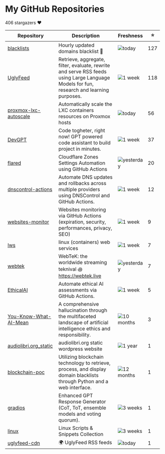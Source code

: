 
# My GitHub Repositories

406 stargazers ❤️

| Repository | Description | Freshness | ⭐️ |
|------------|-------------|-----------|----|
| [blacklists](https://github.com/fabriziosalmi/blacklists) | Hourly updated domains blacklist 🚫  | ![today](https://img.shields.io/badge/today-brightgreen?style=flat-square) | 127 |
| [UglyFeed](https://github.com/fabriziosalmi/UglyFeed) | Retrieve, aggregate, filter, evaluate, rewrite and serve RSS feeds using Large Language Models for fun, research and learning purposes. | ![1 week](https://img.shields.io/badge/1%20week-brightgreen?style=flat-square) | 118 |
| [proxmox-lxc-autoscale](https://github.com/fabriziosalmi/proxmox-lxc-autoscale) | Automatically scale the LXC containers resources on Proxmox hosts | ![today](https://img.shields.io/badge/today-brightgreen?style=flat-square) | 56 |
| [DevGPT](https://github.com/fabriziosalmi/DevGPT) | Code togheter, right now! GPT powered code assistant to build project in minutes. | ![1 week](https://img.shields.io/badge/1%20week-brightgreen?style=flat-square) | 37 |
| [flared](https://github.com/fabriziosalmi/flared) | Cloudflare Zones Settings Automation using GitHub Actions | ![yesterday](https://img.shields.io/badge/yesterday-brightgreen?style=flat-square) | 20 |
| [dnscontrol-actions](https://github.com/fabriziosalmi/dnscontrol-actions) | Automate DNS updates and rollbacks across multiple providers using DNSControl and GitHub Actions. | ![1 week](https://img.shields.io/badge/1%20week-brightgreen?style=flat-square) | 12 |
| [websites-monitor](https://github.com/fabriziosalmi/websites-monitor) | Websites monitoring via GitHub Actions (expiration, security, performances, privacy, SEO) | ![1 week](https://img.shields.io/badge/1%20week-brightgreen?style=flat-square) | 9 |
| [lws](https://github.com/fabriziosalmi/lws) | linux (containers) web services | ![1 week](https://img.shields.io/badge/1%20week-brightgreen?style=flat-square) | 7 |
| [webtek](https://github.com/fabriziosalmi/webtek) | WebTeK: the worldwide streaming teknival ꩜ https://webtek.live | ![yesterday](https://img.shields.io/badge/yesterday-brightgreen?style=flat-square) | 7 |
| [EthicalAI](https://github.com/fabriziosalmi/EthicalAI) | Automate ethical AI assessments via GitHub Actions. | ![1 week](https://img.shields.io/badge/1%20week-brightgreen?style=flat-square) | 5 |
| [You-Know-What-AI-Mean](https://github.com/fabriziosalmi/You-Know-What-AI-Mean) | A comprehensive hallucination through the multifaceted landscape of artificial intelligence ethics and responsibility. | ![10 months](https://img.shields.io/badge/10%20months-orange?style=flat-square) | 3 |
| [audiolibri.org_static](https://github.com/fabriziosalmi/audiolibri.org_static) | audiolibri.org static wordpress website | ![1 year](https://img.shields.io/badge/1%20year-orange?style=flat-square) | 1 |
| [blockchain-poc](https://github.com/fabriziosalmi/blockchain-poc) | Utilizing blockchain technology to retrieve, process, and display domain blacklists through Python and a web interface. | ![12 months](https://img.shields.io/badge/12%20months-orange?style=flat-square) | 1 |
| [gradios](https://github.com/fabriziosalmi/gradios) | Enhanced GPT Response Generator (CoT, ToT, ensemble models and voting quorum). | ![3 weeks](https://img.shields.io/badge/3%20weeks-yellow?style=flat-square) | 1 |
| [linux](https://github.com/fabriziosalmi/linux) | Linux Scripts & Snippets Collection | ![3 weeks](https://img.shields.io/badge/3%20weeks-yellow?style=flat-square) | 1 |
| [uglyfeed-cdn](https://github.com/fabriziosalmi/uglyfeed-cdn) | 🌍 UglyFeed RSS feeds | ![today](https://img.shields.io/badge/today-brightgreen?style=flat-square) | 1 |

